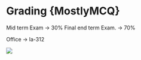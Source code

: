 # Grading {MostlyMCQ}
Mid term Exam → 30%
Final end term Exam. → 70%

Office → la-312

![](image.jpg)